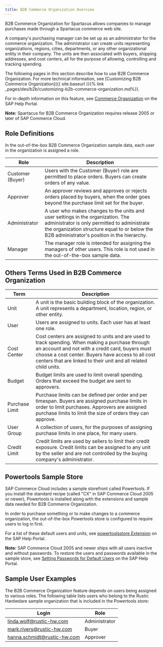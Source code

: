 ```yaml
---
title: B2B Commerce Organization Overview
---
```


B2B Commerce Organization for Spartacus allows companies to manage purchases made through a Spartacus commerce web site.

A company's purchasing manager can be set up as an administrator for the commerce organization. The administrator can create units representing organizations, regions, cities, departments, or any other organizational entity in their company. The units are then associated with buyers, shipping addresses, and cost centers, all for the purpose of allowing, controlling and tracking spending.

The following pages in this section describe how to use B2B Commerce Organization. For more technical information, see [Customizing B2B Commerce Organization]({{ site.baseurl }}{% link _pages/dev/b2b/customizing-b2b-commerce-organization.md%}).

For in-depth information on this feature, see [Commerce Organization](https://help.sap.com/viewer/4c33bf189ab9409e84e589295c36d96e/latest/en-US/8ac27d4d86691014a47588e9126fdf21.html) on the SAP Help Portal.

**Note:** Spartacus for B2B Commerce Organization requires release 2005 or later of SAP Commerce Cloud.

## Role Definitions

In the out-of-the-box B2B Commerce Organization sample data, each user in the organization is assigned a role.

| Role | Description |
|---|---|
| Customer (Buyer) | Users with the Customer (Buyer) role are permitted to place orders. Buyers can create orders of any value. |
| Approver | An approver reviews and approves or rejects orders placed by buyers, when the order goes beyond the purchase limit set for the buyer. |
| Administrator | A user who makes changes to the units and user settings in the organization. The administrator is only permitted to administrate the organization structure equal to or below the B2B administrator's position in the hierarchy. |
| Manager | The manager role is intended for assigning the managers of other users. This role is not used in the out-of-the-box sample data. |

## Others Terms Used in B2B Commerce Organization

| Term | Description |
|---|---|
| Unit | A unit is the basic building block of the organization. A unit represents a department, location, region, or other entity. |
| User | Users are assigned to units. Each user has at least one role. |
| Cost Center | Cost centers are assigned to units and are used to track spending. When making a purchase through an account and not with a credit card, buyers must choose a cost center. Buyers have access to all cost centers that are linked to their unit and all related child units. |
| Budget | Budget limits are used to limit overall spending. Orders that exceed the budget are sent to approvers. |
| Purchase Limit | Purchase limits can be defined per order and per timespan. Buyers are assigned purchase limits in order to limit purchases. Approvers are assigned purchase limits to limit the size of orders they can approve. |
| User Group | A collection of users, for the purposes of assigning purchase limits in one place, for many users.
| Credit Limit | Credit limits are used by sellers to limit their credit exposure. Credit limits can be assigned to any unit by the seller and are not controlled by the buying company's administrator. |

## Powertools Sample Store

SAP Commerce Cloud includes a sample storefront called Powertools. If you install the standard recipe (called "CX" in SAP Commerce Cloud 2005 or newer), Powertools is installed along with the extensions and sample data needed for B2B Commerce Organization.

In order to purchase something or to make changes to a commerce organization, the out-of-the-box Powertools store is configured to require users to log in first.

For a list of these default users and units, see [powertoolsstore Extension](https://help.sap.com/viewer/7e47d40a176d48ba914b50957d003804/latest/en-US/8ae789ad86691014afcccba59ba613e9.html) on the SAP Help Portal.

**Note:** SAP Commerce Cloud 2005 and newer ships with all users inactive and without passwords. To restore the users and passwords available in the sample store, see [Setting Passwords for Default Users](https://help.sap.com/viewer/9433604f14ac4ed98908c6d4e7d8c1cc/latest/en-US/c5d463ec2fbb45b2a7aef664df42d2dc.html) on the SAP Help Portal.

## Sample User Examples

The B2B Commerce Organization feature depends on users being assigned to various roles. The following table lists users who belong to the Rustic Hardwdare sample organization that is included in the Powertools store:

| Login | Role |
|---|---|
| linda.wolf@rustic-hw.com | Administrator |
| mark.rivers@rustic-hw.com | Buyer |
| hanna.schmidt@rustic-hw.com | Approver |
